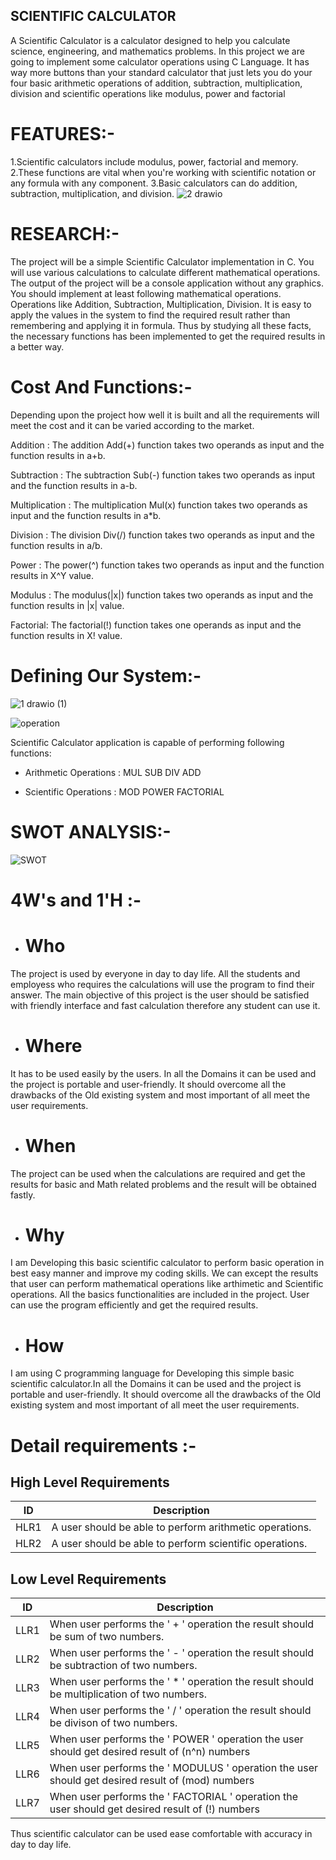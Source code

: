 
## SCIENTIFIC CALCULATOR

A Scientific Calculator is a calculator designed to help you calculate science, engineering, and mathematics problems.
In this project we are going to implement some calculator operations using C Language.
It has way more buttons than your standard calculator that just lets you do your four basic arithmetic operations of 
addition, subtraction, multiplication, division and scientific operations like modulus, power and factorial

# FEATURES:-

1.Scientific calculators include modulus, power, factorial and memory.
2.These functions are vital when you're working with scientific notation or any formula with any component. 
3.Basic calculators can do addition, subtraction, multiplication, and division.
![2 drawio](https://user-images.githubusercontent.com/94418525/143254831-40e60eb9-789b-4cac-9385-114c9c8118bb.png)


# RESEARCH:-

The project will be a simple Scientific Calculator implementation in C. You will use various 
calculations to calculate different mathematical operations. The output of the project will be a 
console application without any graphics. You should implement at least following mathematical 
operations.
Operations like Addition, Subtraction, Multiplication, Division.
 It is easy to apply the values in the system to find the required result rather than remembering and applying it in formula.
Thus by studying all these facts, the necessary functions has been implemented to get the required results in a better way.



# Cost And Functions:-
Depending upon the project how well it is built and all the requirements will meet the cost and it can be varied according to the market.

Addition : The addition Add(+) function takes two operands as input and the function results in a+b.

Subtraction : The subtraction Sub(-) function takes two operands as input and the function results in a-b.

Multiplication : The multiplication Mul(x) function takes two operands as input and the function results in a*b.

Division : The division Div(/) function takes two operands as input and the function results in a/b.

Power : The power(^) function takes two operands as input and the function results in X^Y value.

Modulus : The modulus(|x|) function takes two operands as input and the function results in |x| value.

Factorial: The factorial(!) function takes one operands as input and the function results in X! value.

# Defining Our System:-
![1 drawio (1)](https://user-images.githubusercontent.com/94418525/143254768-9e9ef656-fcb8-497e-b609-99b5d89e0a8d.png)

![operation](https://user-images.githubusercontent.com/94418525/143077797-372298de-a0cd-4cc8-8eab-0220f9ba761b.png)

Scientific Calculator application is capable of performing following functions:
- Arithmetic Operations :
  MUL
  SUB
  DIV
  ADD
  
- Scientific Operations :
  MOD
  POWER
  FACTORIAL

# SWOT ANALYSIS:-

![SWOT](https://user-images.githubusercontent.com/94418525/143075034-4ff6b0af-df04-47e4-8791-49641b7005c2.PNG)


# 4W's and 1'H :-

- # Who

The project is used by everyone in day to day life. All the students and employess who requires the calculations will use the program to find their answer.
The main objective of this project is the user should be satisfied with friendly interface and fast calculation therefore any student can use it.

- # Where

It has to be used easily by the users.
In all the Domains it can be used and the project is portable and user-friendly. 
It should overcome all the drawbacks of the Old existing system and most important of all meet the user requirements.

- # When

The project can be used when the calculations are required and get the results for basic and Math related problems and the result will be obtained fastly.

- # Why

I am Developing this basic scientific calculator to perform basic operation in best easy manner and improve my coding skills.
We can except the results that user can perform mathematical operations like arthimetic and Scientific operations.
All the basics functionalities are included in the project. User can use the program efficiently and get the required results.

- # How

I am using C programming language for Developing this simple basic scientific calculator.In all the Domains it can be used and the project is portable and user-friendly.
It should overcome all the drawbacks of the Old existing system and most important of all meet the user requirements.

# Detail requirements :-



## High Level Requirements

| ID             | Description                                                           |
| ----------------- | ------------------------------------------------------------------ |
| HLR1 |A user should be able to perform arithmetic operations.|
| HLR2 |A user should be able to perform scientific operations.|


## Low Level Requirements

| ID             | Description                                                           |
| ----------------- | ------------------------------------------------------------------ |
| LLR1|When user performs the ' + ' operation the result should be sum of two numbers.|
| LLR2|When user performs the ' - ' operation the result should be subtraction of two numbers.|                                                                                                                                                 
| LLR3|When user performs the ' * ' operation the result should be multiplication of two numbers.|
| LLR4|When user performs the ' / ' operation the result should be divison of two numbers.|
| LLR5|When user performs the ' POWER ' operation the user should get desired result of (n^n) numbers|
| LLR6|When user performs the ' MODULUS ' operation the user should get desired result of (mod) numbers|
| LLR7|When user performs the ' FACTORIAL ' operation the user should get desired result of (!) numbers|
 
Thus scientific calculator can be used ease comfortable with accuracy in day to day life.
